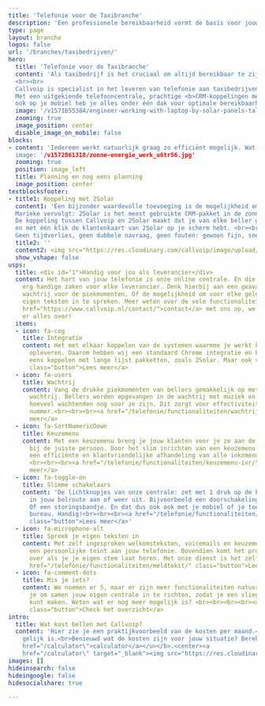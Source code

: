 ```yaml
---
title: 'Telefonie voor de Taxibranche'
description: 'Een professionele bereikbaarheid vormt de basis voor jouw succes. Wij zijn expert in telefonie voor de Taxibranche.'
type: page
layout: branche
logos: false
url: '/branches/taxibedrijven/'
hero:
  title: 'Telefonie voor de Taxibranche'
  content: 'Als taxibedrijf is het cruciaal om altijd bereikbaar te zijn voor klanten en chauffeurs. Je hebt te maken met rittenplanningen, noodoproepen en je klantenservice. Met de telefonieoplossingen van Callvoip blijft je bedrijf altijd bereikbaar, waar je ook bent.
  <br><br>
  Callvoip is specialist in het leveren van telefonie aan taxibedrijven. 
  Met een uitgekiende telefooncentrale, prachtige <b>CRM-koppelingen met het branchepakket Regie, WinTax of TaxSys</b> en je vaste, zakelijke telefoonnummers 
  ook op je mobiel heb je alles onder één dak voor optimale bereikbaarheid.<br><br><a href="/tour/" class="button">Vraag een demonstratie aan</a>'
  image: '/v1571655384/engineer-working-with-laptop-by-solar-panels-talking-cell-phone_whqdrh.jpg'
  zooming: true
  image_position: center
  disable_image_on_mobile: false
blocks:
- content: 'Iedereen werkt natuurlijk graag zo efficiënt mogelijk. Wat daar echt aan bijdraagt is het koppelen van jouw CRM pakket met onze telefonie. Met zo’n koppeling verschijnt op de computer van de assistent(e) een popup bij elk gesprek. Deze popup biedt een waardevolle toevoeging aan al het telefoonverkeer.<br><br> Veel dierenartsen gebruiken het CRM pakket van <a href=" https://www.callvoip.nl/marketplace/regie/">regie</a>, <a href=" https://www.callvoip.nl/marketplace/taxsys/">Taxsys</a> of <a href=" https://www.callvoip.nl/marketplace/wintax/">Wintax</a>. We kunnen koppelen met meer dan 170 verschillende pakketten.<br><br><button class="button text-sm lg:text-normal" onclick="dialog.show();">Vraag de CRM koppeling demo aan</button><dialog id="dialog" class="z-50 top-0 w-full h-full"
  image: '/v1572861318/zonne-energie_werk_u6tr56.jpg'
  zooming: true
  position: image_left
  title: Planning en nog eens planning
  image_position: center
textblocksfooter:
- title1: Koppeling met 2Solar
  content1: 'Een bijzonder waardevolle toevoeging is de mogelijkheid om de telefonie te koppelen met het Solar-klantsysteem 2Solar. 
  Marieke vervolgt: 2Solar is het meest gebruikte CRM-pakket in de zonne-energie-branche. 
  De koppeling tussen Callvoip en 2Solar maakt dat je van elke beller gelijk de gewenste gegevens van de klant ziet, 
  en met één klik de klantenkaart van 2Solar op je scherm hebt. <br><br>Bovendien bel je met één klik uit naar de klanten in 2Solar. 
  Geen tijdverlies, geen dubbele navraag, geen fouten: gewoon fijn, snel en doeltreffend werken! Na een halve dag wíl je niet meer zonder.<br><br><a href="/marketplace/2solar/" class="button">Lees meer over integratie</a>'
  title2: ''
  content2: <img src="https://res.cloudinary.com/callvoip/image/upload/v1601302814/solar_cloud-3_rtk2oy.png">
  show_vshape: false
usps:
  title: <div id="1">Handig voor jou als leverancier</div>
  content: Het hart van jouw telefonie is onze online centrale. En die kan een aantal
    erg handige zaken voor elke leverancier. Denk hierbij aan een geavanceerde
    wachtrij voor de piekmomenten. Of de mogelijkheid om voor elke gelegenheid je
    eigen teksten in te spreken. Meer weten over de vele functionaliteiten? Neem <a
    href="https://www.callvoip.nl/contact/">contact</a> met ons op, we vertellen je
    er alles over!
  items:
  - icon: fa-cog
    title: Integratie
    content: Het met elkaar koppelen van de systemen waarmee je werkt kan veel tijdswinst
      opleveren. Daarom hebben wij een standaard Chrome integratie en kunnen ook nog
      eens koppelen met lange lijst pakketten, zoals 2Solar. Maar ook vele anderen.<br><br><a href="/marketplace/"
      class="button">Lees meer</a>
  - icon: fa-users
    title: Wachtrij
    content: Vang de drukke piekmomenten van bellers gemakkelijk op met onze geavanceerde
      wachtrij. Bellers worden opgevangen in de wachtrij met muziek en horen steeds
      hoeveel wachtenden nog voor ze zijn. Dit zorgt voor effectiviteit op een druk
      nummer.<br><br><br><a href="/telefonie/functionaliteiten/wachtrij/" class="button">Lees
      meer</a>
  - icon: fa-SortNumericDown
    title: Keuzemenu
    content: Met een keuzemenu breng je jouw klanten voor je ze aan de lijn hebt al
      bij de juiste persoon. Door het slim inrichten van een keuzemenu zorg je voor
      een efficiënte en klantvriendelijke afhandeling van alle inkomende telefoongesprekken.
      <br><br><br><a href="/telefonie/functionaliteiten/keuzemenu-ivr/" class="button">Lees
      meer</a>
  - icon: fa-toggle-on
    title: Slimme schakelaars
    content: 'De lichtknopjes van onze centrale: zet met 1 druk op de knop een afslag
      in jouw belroute aan of weer uit. Bijvoorbeeld een doorschakeling naar een mobiel nummer.
      Of een storingsbandje. En dat dus ook ook met je mobiel of je toestel op je
      bureau. Handig!<br><br><br><a href="/telefonie/functionaliteiten/omleiding-flow-control/"
      class="button">Lees meer</a>'
  - icon: fa-microphone-alt
    title: Spreek je eigen teksten in
    content: Met zelf ingesproken welkomsteksten, voicemails en keuzemenus geef je
      een persoonlijke teint aan jouw telefonie. Bovendien komt het professioneel
      over als je je eigen stem laat horen. Met onze dienst is het zelf inspreken zo geregeld! <br><br><a
      href="/telefonie/functionaliteiten/meldtekst/" class="button">Lees meer</a>
  - icon: fa-comment-dots
    title: Mis je iets?
    content: We noemen er 5, maar er zijn meer functionaliteiten natuurlijk. We bellen
      je om samen jouw eigen centrale in te richten, zodat je een vliegende start
      kunt maken. Weten wat er nog meer mogelijk is? <br><br><br><br><a href="/telefonie/functionaliteiten/"
      class="button">Check het overzicht</a>
intro:
  title: Wat kost bellen met Callvoip?
  content: 'Hier zie je een praktijkvoorbeeld van de kosten per maand.<br>Iedere klant is anders en dat betekent dus ook dat geen telefooncentrale
    gelijk is.<br>Benieuwd wat de kosten zijn voor jouw situatie? Bereken het via onze <b><u><a
    href="/calculator\">calculator</a></u></b>.<center><a
    href="/calculator\" target="_blank"><img src="https://res.cloudinary.com/callvoip/image/upload/v1679411204/zonne-kosten_liuqwk.png"></a></center>'
images: []
hideinsearch: false
hideingoogle: false
hidesocialshare: true

---
```

